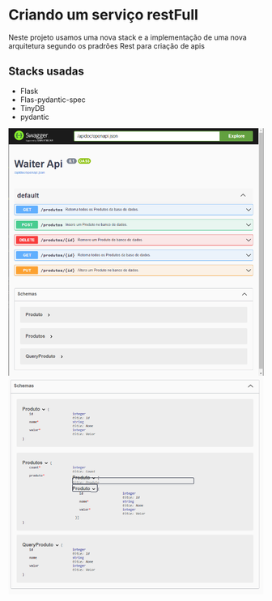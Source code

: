 # Criando um serviço restFull 

Neste projeto usamos uma nova stack e a implementação de uma nova arquitetura segundo os pradrões Rest para criação de apis

## Stacks usadas 
 
- Flask 
- Flas-pydantic-spec
- TinyDB
-  pydantic

 <img src= "waiterApp\media\swagger.PNG" align="center">
 <img src= "waiterApp\media\schemas.PNG" align="center">